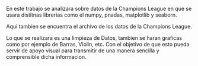En este trabajo se analizara sobre datos de la Champions League en que se usara distitnas librerias como el numpy, pnadas, matplotlib y seaborn.

Aqui tambien se encuentra el archivo de los datos de la Champions League.

Lo que se realizara es una limpieza de Datos, tambien se haran graficas como por ejemplo de Barras, Violin, etc. Con el objetivo de que esto pueda servir de apoyo visual para transmitir de una manera sencilla y comprensible dicha informacion.
